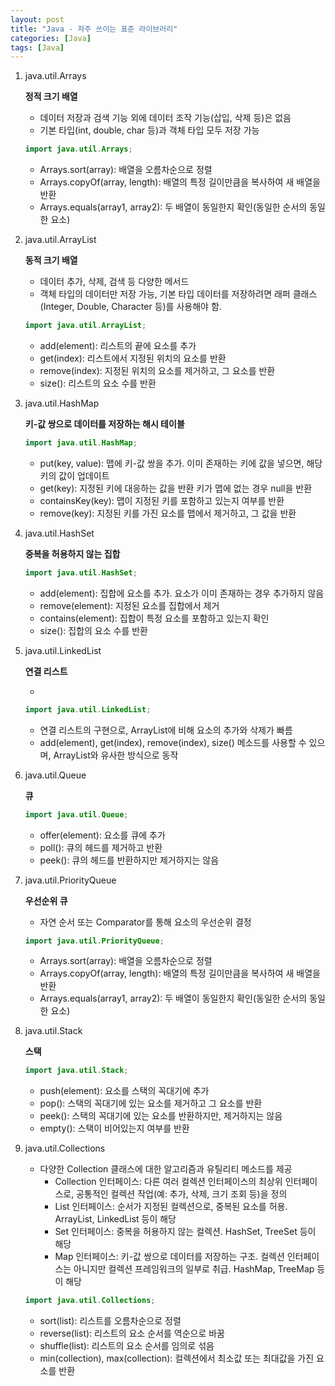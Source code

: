 ```yaml
---
layout: post
title: "Java - 자주 쓰이는 표준 라이브러리"
categories: [Java]
tags: [Java]
---
```


1. java.util.Arrays

   **정적 크기 배열**

   - 데이터 저장과 검색 기능 외에 데이터 조작 기능(삽입, 삭제 등)은 없음
   - 기본 타입(int, double, char 등)과 객체 타입 모두 저장 가능

   ```java
   import java.util.Arrays;
   ```

   - Arrays.sort(array): 배열을 오름차순으로 정렬
   - Arrays.copyOf(array, length): 배열의 특정 길이만큼을 복사하여 새 배열을 반환
   - Arrays.equals(array1, array2): 두 배열이 동일한지 확인(동일한 순서의 동일한 요소)

2. java.util.ArrayList

   **동적 크기 배열**

   - 데이터 추가, 삭제, 검색 등 다양한 메서드
   - 객체 타입의 데이터만 저장 가능, 기본 타입 데이터를 저장하려면 래퍼 클래스(Integer, Double, Character 등)를 사용해야 함.

   ```java
   import java.util.ArrayList;
   ```

   - add(element): 리스트의 끝에 요소를 추가
   - get(index): 리스트에서 지정된 위치의 요소를 반환
   - remove(index): 지정된 위치의 요소를 제거하고, 그 요소를 반환
   - size(): 리스트의 요소 수를 반환

3. java.util.HashMap

   **키-값 쌍으로 데이터를 저장하는 해시 테이블**

   ```java
   import java.util.HashMap;
   ```

   - put(key, value): 맵에 키-값 쌍을 추가. 이미 존재하는 키에 값을 넣으면, 해당 키의 값이 업데이트
   - get(key): 지정된 키에 대응하는 값을 반환 키가 맵에 없는 경우 null을 반환
   - containsKey(key): 맵이 지정된 키를 포함하고 있는지 여부를 반환
   - remove(key): 지정된 키를 가진 요소를 맵에서 제거하고, 그 값을 반환

4. java.util.HashSet

   **중복을 허용하지 않는 집합**

   ```java
   import java.util.HashSet;
   ```

   - add(element): 집합에 요소를 추가. 요소가 이미 존재하는 경우 추가하지 않음
   - remove(element): 지정된 요소를 집합에서 제거
   - contains(element): 집합이 특정 요소를 포함하고 있는지 확인
   - size(): 집합의 요소 수를 반환

5. java.util.LinkedList

   **연결 리스트**

   -

   ```java
   import java.util.LinkedList;
   ```

   - 연결 리스트의 구현으로, ArrayList에 비해 요소의 추가와 삭제가 빠름
   - add(element), get(index), remove(index), size() 메소드를 사용할 수 있으며, ArrayList와 유사한 방식으로 동작

6. java.util.Queue

   **큐**

   ```java
   import java.util.Queue;
   ```

   - offer(element): 요소를 큐에 추가
   - poll(): 큐의 헤드를 제거하고 반환
   - peek(): 큐의 헤드를 반환하지만 제거하지는 않음

7. java.util.PriorityQueue

   **우선순위 큐**

   - 자연 순서 또는 Comparator를 통해 요소의 우선순위 결정

   ```java
   import java.util.PriorityQueue;
   ```

   - Arrays.sort(array): 배열을 오름차순으로 정렬
   - Arrays.copyOf(array, length): 배열의 특정 길이만큼을 복사하여 새 배열을 반환
   - Arrays.equals(array1, array2): 두 배열이 동일한지 확인(동일한 순서의 동일한 요소)

8. java.util.Stack

   **스택**

   ```java
   import java.util.Stack;
   ```

   - push(element): 요소를 스택의 꼭대기에 추가
   - pop(): 스택의 꼭대기에 있는 요소를 제거하고 그 요소를 반환
   - peek(): 스택의 꼭대기에 있는 요소를 반환하지만, 제거하지는 않음
   - empty(): 스택이 비어있는지 여부를 반환

9. java.util.Collections

   - 다양한 Collection 클래스에 대한 알고리즘과 유틸리티 메소드를 제공
     - Collection 인터페이스: 다른 여러 컬렉션 인터페이스의 최상위 인터페이스로, 공통적인 컬렉션 작업(예: 추가, 삭제, 크기 조회 등)을 정의
     - List 인터페이스: 순서가 지정된 컬렉션으로, 중복된 요소를 허용. ArrayList, LinkedList 등이 해당
     - Set 인터페이스: 중복을 허용하지 않는 컬렉션. HashSet, TreeSet 등이 해당
     - Map 인터페이스: 키-값 쌍으로 데이터를 저장하는 구조. 컬렉션 인터페이스는 아니지만 컬렉션 프레임워크의 일부로 취급. HashMap, TreeMap 등이 해당

   ```java
   import java.util.Collections;
   ```

   - sort(list): 리스트를 오름차순으로 정렬
   - reverse(list): 리스트의 요소 순서를 역순으로 바꿈
   - shuffle(list): 리스트의 요소 순서를 임의로 섞음
   - min(collection), max(collection): 컬렉션에서 최소값 또는 최대값을 가진 요소를 반환
